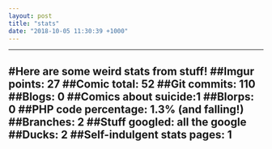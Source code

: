 ```yaml
---
layout: post
title: "stats"
date: "2018-10-05 11:30:39 +1000"
---
```

----
#Here are some weird stats from stuff!
##Imgur points: 27
##Comic total: 52
##Git commits: 110
##Blogs: 0
##Comics about suicide:1
##Blorps: 0
##PHP code percentage: 1.3% (and falling!)
##Branches: 2
##Stuff googled: all the google
##Ducks: 2
##Self-indulgent stats pages: 1
----
